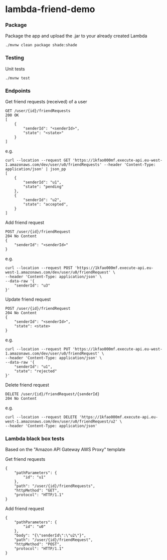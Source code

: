 # lambda-friend-demo

### Package

Package the app and upload the .jar to your already created Lambda
```
./mvnw clean package shade:shade
```

### Testing

Unit tests
```
./mvnw test
```

### Endpoints

Get friend requests (received) of a user
```
GET /user/{id}/friendRequests 
200 OK
[
    {
        "senderId": "<senderId>",
        "state": "<state>"
    }
]
```

e.g.
```
curl --location --request GET 'https://1kfao000mf.execute-api.eu-west-1.amazonaws.com/dev/user/u0/friendRequests' --header 'Content-Type: application/json' | json_pp
[
    {
        "senderId": "u1",
        "state": "pending"
    },
    {
        "senderId": "u2",
        "state": "accepted",  
    }
]
```

Add friend request
```
POST /user/{id}/friendRequest
204 No Content
{
    "senderId": "<senderId>"
}
```

e.g.
```
curl --location --request POST 'https://1kfao000mf.execute-api.eu-west-1.amazonaws.com/dev/user/u0/friendRequest' \
--header 'Content-Type: application/json' \
--data-raw '{
    "senderId": "u3"
}'
```

Update friend request
```
POST /user/{id}/friendRequest
204 No Content
{
    "senderId": "<senderId>",
    "state": <state>
}
```

e.g.
```
curl --location --request PUT 'https://1kfao000mf.execute-api.eu-west-1.amazonaws.com/dev/user/u0/friendRequest' \
--header 'Content-Type: application/json' \
--data-raw '{
    "senderId": "u1",
    "state": "rejected"
}'
```

Delete friend request
```
DELETE /user/{id}/friendRequest/{senderId}
204 No Content
```

e.g.
```
curl --location --request DELETE 'https://1kfao000mf.execute-api.eu-west-1.amazonaws.com/dev/user/u0/friendRequest/u2' \
--header 'Content-Type: application/json'
```

### Lambda black box tests

Based on the "Amazon API Gateway AWS Proxy" template

Get friend requests
```
{
    "pathParameters": {
        "id": "u1"
    },
    "path": "/user/{id}/friendRequests",
    "httpMethod": "GET",
    "protocol": "HTTP/1.1"
}
```

Add friend request
```
{
    "pathParameters": {
        "id": "u0"
    },
    "body": "{\"senderId\":\"u2\"}",
    "path": "/user/{id}/friendRequest",
    "httpMethod": "POST",
    "protocol": "HTTP/1.1"
}
```